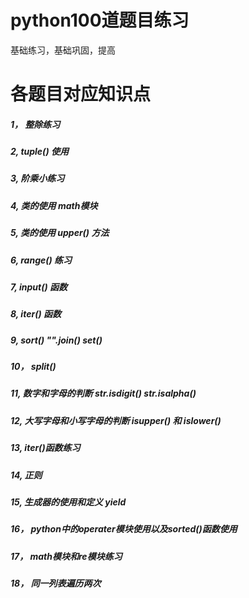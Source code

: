 # python100道题目练习
基础练习，基础巩固，提高


# 各题目对应知识点
##### 1，  整除练习
##### 2,   tuple()  使用
##### 3,   阶乘小练习
##### 4,   类的使用   math模块  
##### 5,   类的使用   upper() 方法
##### 6,   range()  练习
##### 7,   input()  函数
##### 8,   iter()   函数
##### 9,   sort()  "".join()   set()
##### 10， split() 
##### 11,  数字和字母的判断   str.isdigit()   str.isalpha()
##### 12,  大写字母和小写字母的判断   isupper() 和 islower()
##### 13,  iter()函数练习
##### 14,  正则
##### 15,  生成器的使用和定义   yield
##### 16， python中的operater模块使用以及sorted()函数使用
##### 17， math模块和re模块练习
##### 18， 同一列表遍历两次


